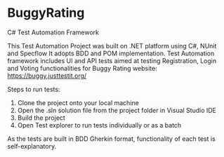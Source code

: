 # BuggyRating
C# Test Automation Framework

This Test Automation Project was built on .NET platform using C#, NUnit and Specflow
It adopts BDD and POM implementation. Test Automation framework includes UI and API tests aimed at testing Registration, Login and Voting functionalities for Buggy Rating website: https://buggy.justtestit.org/

Steps to run tests:
1. Clone the project onto your local machine
2. Open the .sln solution file from the project folder in Visual Studio IDE
3. Build the project
4. Open Test explorer to run tests individually or as a batch

As the tests are built in BDD Gherkin format, functionality of each test is self-explanatory.

